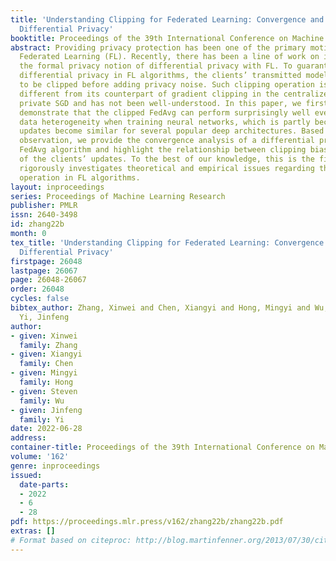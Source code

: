 ```yaml
---
title: 'Understanding Clipping for Federated Learning: Convergence and Client-Level
  Differential Privacy'
booktitle: Proceedings of the 39th International Conference on Machine Learning
abstract: Providing privacy protection has been one of the primary motivations of
  Federated Learning (FL). Recently, there has been a line of work on incorporating
  the formal privacy notion of differential privacy with FL. To guarantee the client-level
  differential privacy in FL algorithms, the clients’ transmitted model updates have
  to be clipped before adding privacy noise. Such clipping operation is substantially
  different from its counterpart of gradient clipping in the centralized differentially
  private SGD and has not been well-understood. In this paper, we first empirically
  demonstrate that the clipped FedAvg can perform surprisingly well even with substantial
  data heterogeneity when training neural networks, which is partly because the clients’
  updates become similar for several popular deep architectures. Based on this key
  observation, we provide the convergence analysis of a differential private (DP)
  FedAvg algorithm and highlight the relationship between clipping bias and the distribution
  of the clients’ updates. To the best of our knowledge, this is the first work that
  rigorously investigates theoretical and empirical issues regarding the clipping
  operation in FL algorithms.
layout: inproceedings
series: Proceedings of Machine Learning Research
publisher: PMLR
issn: 2640-3498
id: zhang22b
month: 0
tex_title: 'Understanding Clipping for Federated Learning: Convergence and Client-Level
  Differential Privacy'
firstpage: 26048
lastpage: 26067
page: 26048-26067
order: 26048
cycles: false
bibtex_author: Zhang, Xinwei and Chen, Xiangyi and Hong, Mingyi and Wu, Steven and
  Yi, Jinfeng
author:
- given: Xinwei
  family: Zhang
- given: Xiangyi
  family: Chen
- given: Mingyi
  family: Hong
- given: Steven
  family: Wu
- given: Jinfeng
  family: Yi
date: 2022-06-28
address:
container-title: Proceedings of the 39th International Conference on Machine Learning
volume: '162'
genre: inproceedings
issued:
  date-parts:
  - 2022
  - 6
  - 28
pdf: https://proceedings.mlr.press/v162/zhang22b/zhang22b.pdf
extras: []
# Format based on citeproc: http://blog.martinfenner.org/2013/07/30/citeproc-yaml-for-bibliographies/
---
```

